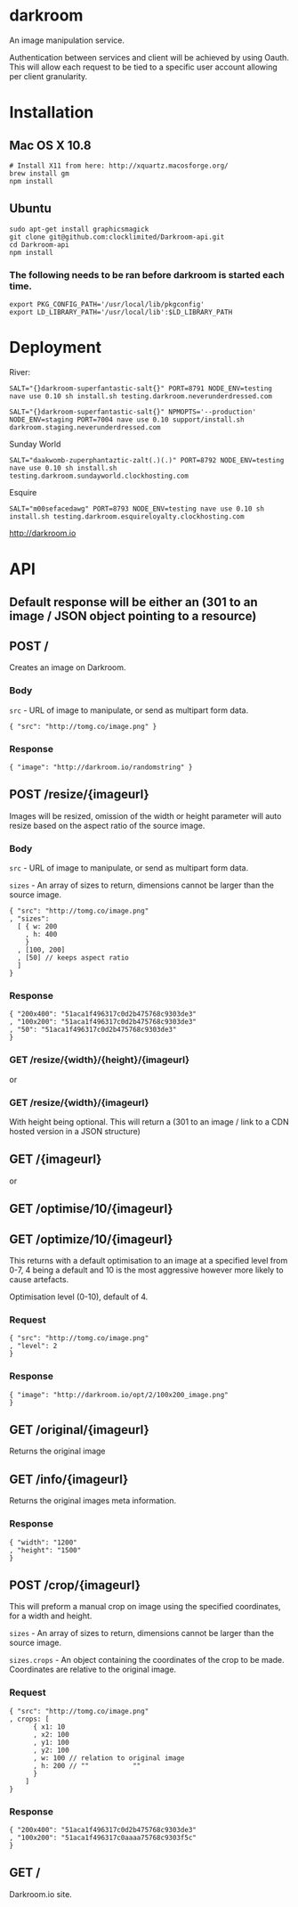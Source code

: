 darkroom
========

An image manipulation service.


Authentication between services and client will be achieved by using Oauth. This will allow each request to be tied to a specific user account allowing per client granularity.

# Installation
## Mac OS X 10.8
    # Install X11 from here: http://xquartz.macosforge.org/
    brew install gm
    npm install

## Ubuntu
    sudo apt-get install graphicsmagick
    git clone git@github.com:clocklimited/Darkroom-api.git
    cd Darkroom-api
    npm install

### The following needs to be ran before darkroom is started each time.

    export PKG_CONFIG_PATH='/usr/local/lib/pkgconfig'  
    export LD_LIBRARY_PATH='/usr/local/lib':$LD_LIBRARY_PATH  

# Deployment

River:

    SALT="{}darkroom-superfantastic-salt{}" PORT=8791 NODE_ENV=testing nave use 0.10 sh install.sh testing.darkroom.neverunderdressed.com

    SALT="{}darkroom-superfantastic-salt{}" NPMOPTS='--production' NODE_ENV=staging PORT=7004 nave use 0.10 support/install.sh darkroom.staging.neverunderdressed.com

Sunday World

    SALT="daakwomb-zuperphantaztic-zalt(.)(.)" PORT=8792 NODE_ENV=testing nave use 0.10 sh install.sh testing.darkroom.sundayworld.clockhosting.com

Esquire

    SALT="m00sefacedawg" PORT=8793 NODE_ENV=testing nave use 0.10 sh install.sh testing.darkroom.esquireloyalty.clockhosting.com

http://darkroom.io

# API

## Default response will be either an (301 to an image / JSON object pointing to a resource)

## POST /

Creates an image on Darkroom.

### Body

`src` - URL of image to manipulate, or send as multipart form data.

    { "src": "http://tomg.co/image.png" }

### Response

    { "image": "http://darkroom.io/randomstring" }

## POST /resize/{imageurl}

Images will be resized, omission of the width or height parameter will auto resize based on the aspect ratio of the source image.


### Body

`src` - URL of image to manipulate, or send as multipart form data.

`sizes` - An array of sizes to return, dimensions cannot be larger than the source image.

    { "src": "http://tomg.co/image.png"
    , "sizes":
      [ { w: 200
        , h: 400
        }
      , [100, 200]
      , [50] // keeps aspect ratio
      ]
    }

### Response

    { "200x400": "51aca1f496317c0d2b475768c9303de3"
    , "100x200": "51aca1f496317c0d2b475768c9303de3"
    , "50": "51aca1f496317c0d2b475768c9303de3"
    }

### GET /resize/{width}/{height}/{imageurl}
or
### GET /resize/{width}/{imageurl}

With height being optional. This will return a (301 to an image / link to a CDN hosted version in a JSON structure)

## GET /{imageurl}
or
## GET /optimise/10/{imageurl}
## GET /optimize/10/{imageurl}

This returns with a default optimisation to an image at a specified level from 0-7, 4 being a default and 10 is the most aggressive however more likely to cause artefacts.

Optimisation level (0-10), default of 4.

### Request

    { "src": "http://tomg.co/image.png"
    , "level": 2
    }

### Response

    { "image": "http://darkroom.io/opt/2/100x200_image.png"
    }


## GET /original/{imageurl}

Returns the original image

## GET /info/{imageurl}

Returns the original images meta information.

### Response

    { "width": "1200"
    , "height": "1500"
    }

## POST /crop/{imageurl}

This will preform a manual crop on image using the specified coordinates, for a width and height.

`sizes` - An array of sizes to return, dimensions cannot be larger than the source image.

`sizes.crops` - An object containing the coordinates of the crop to be made. Coordinates are relative to the original image.

### Request

    { "src": "http://tomg.co/image.png"
    , crops: [
          { x1: 10
          , x2: 100
          , y1: 100
          , y2: 100
          , w: 100 // relation to original image
          , h: 200 // ""           ""
          }
        ]
    }

### Response

    { "200x400": "51aca1f496317c0d2b475768c9303de3"
    , "100x200": "51aca1f496317c0aaaa75768c9303f5c"
    }

## GET /

Darkroom.io site.
